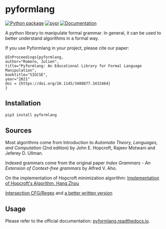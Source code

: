 # pyformlang

[![Python package](https://github.com/Aunsiels/pyformlang/actions/workflows/python-package.yml/badge.svg)](https://github.com/Aunsiels/pyformlang/actions/workflows/python-package.yml)
[![pypi](https://img.shields.io/pypi/v/pyformlang.svg)](https://pypi.org/project/pyformlang/)
[![Documentation](https://readthedocs.org/projects/pyformlang/badge/?version=latest)](https://pyformlang.readthedocs.io/en/latest/)

A python library to manipulate formal grammar. In general, it can be used to better understand algorithms in a formal way.

If you use Pyformlang in your project, please cite our paper:

```
@InProceedings{pyformlang,
author="Romero, Julien",
title="Pyformlang: An Educational Library for Formal Language Manipulation",
booktitle="SIGCSE",
year="2021"
doi = {https://doi.org/10.1145/3408877.3432464}
}
```

## Installation

```bash
pip3 install pyformlang
```

## Sources

Most algorithms come from Introduction to *Automata Theory, Languages, and Computation*
(2nd edition) by John E. Hopcroft, Rajeev Motwani and Jeferey D. Ullman.

Indexed grammars come from the original paper *Index Grammars - An Extension of Context-free grammars* by Alfred V. Aho.

On the implementation of Hopcroft minimization algorithm: [Implementation of Hopcroft's Algorithm, Hang Zhou](https://www.irif.fr/~carton/Enseignement/Complexite/ENS/Redaction/2009-2010/hang.zhou.pdf)

[Intersection CFG/Regex](https://www.degruyter.com/downloadpdf/j/stuf.1961.14.issue-1-4/stuf.1961.14.14.143/stuf.1961.14.14.143.pdf) and [a better written version](http://www.cs.umd.edu/~gasarch/BLOGPAPERS/cfg.pdf)

## Usage

Please refer to the official documentation: [pyformlang.readthedocs.io](https://pyformlang.readthedocs.io).

